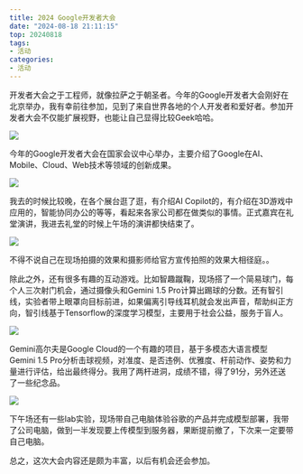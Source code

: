 ```yaml
---
title: 2024 Google开发者大会
date: "2024-08-18 21:11:15"
top: 20240818
tags:
- 活动
categories:
- 活动
---
```


开发者大会之于工程师，就像拉萨之于朝圣者。今年的Google开发者大会刚好在北京举办，我有幸前往参加，见到了来自世界各地的个人开发者和爱好者。参加开发者大会不仅能扩展视野，也能让自己显得比较Geek哈哈。

<!-- more -->

![](https://cloud.lijinning.top/api/raw/?path=/图片/图床/countrymeeting.jpg)

今年的Google开发者大会在国家会议中心举办，主要介绍了Google在AI、Mobile、Cloud、Web技术等领域的创新成果。

![](https://cloud.lijinning.top/api/raw/?path=/图片/图床/google_web.jpg)

我去的时候比较晚，在各个展台逛了逛，有介绍AI Copilot的，有介绍在3D游戏中应用的，智能协同办公的等等，看起来各家公司都在做类似的事情。正式嘉宾在礼堂演讲，我进去礼堂的时候上午场的演讲都快结束了。

![](https://cloud.lijinning.top/api/raw/?path=/图片/图床/google_hall.jpg)

不得不说自己在现场拍摄的效果和摄影师给官方宣传拍照的效果大相径庭。。

除此之外，还有很多有趣的互动游戏。比如智趣蹴鞠，现场搭了一个简易球门，每个人三次射门机会，通过摄像头和Gemini 1.5 Pro计算出踢球的分数。还有智引线，实验者带上眼罩向目标前进，如果偏离引导线耳机就会发出声音，帮助纠正方向，智引线基于Tensorflow的深度学习模型，主要用于社会公益，服务于盲人。

![](https://cloud.lijinning.top/api/raw/?path=/图片/图床/google_zhiyinxian.jpg)

Gemini高尔夫是Google Cloud的一个有趣的项目，基于多模态大语言模型Gemini 1.5 Pro分析击球视频，对准度、是否违例、优雅度、杆前动作、姿势和力量进行评估，给出最终得分。我用了两杆进洞，成绩不错，得了91分，另外还送了一些纪念品​​。

![](https://cloud.lijinning.top/api/raw/?path=/图片/图床/google_gift.jpg)

下午场还有一些lab实验，现场带自己电脑体验谷歌的产品并完成模型部署，我带了公司电脑，做到一半发现要上传模型到服务器，果断提前撤了，下次来一定要带自己电脑。

总之，这次大会内容还是颇为丰富，以后有机会还会参加。
